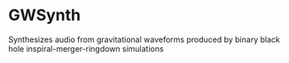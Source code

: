 # GWSynth
Synthesizes audio from gravitational waveforms produced by binary black hole inspiral-merger-ringdown simulations
